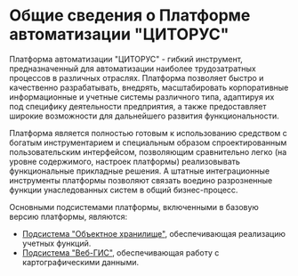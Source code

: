 # Общие сведения о Платформе автоматизации "ЦИТОРУС"

Платформа автоматизации "ЦИТОРУС" - гибкий инструмент, предназначенный для автоматизации наиболее трудозатратных процессов в различных отраслях. Платформа позволяет быстро и качественно разрабатывать, внедрять, масштабировать корпоративные информационные и учетные системы различного типа, адаптируя их под специфику деятельности предприятия, а также предоставляет широкие возможности  для дальнейшего развития функциональности. 

Платформа является полностью готовым к использованию средством с богатым инструментарием и специальным образом спроектированным пользовательским интерфейсом, позволяющим сравнительно легко (на уровне содержимого, настроек платформы) реализовывать функциональные прикладные решения. А штатные интеграционные инструменты платформы позволяют связать воедино разрозненные функции унаследованных систем в общий бизнес-процесс. 

Основными подсистемами платформы, включенными в базовую версию платформы, являются:

* [Подсистема "Объектное хранилище"](http://docs.citorus.ru/docs/geodata/ru/latest/obj/), обеспечивающая реализацию учетных функций.
* [Подсистема "Веб-ГИС"](http://docs.citorus.ru/docs/geodata/ru/latest/model/), обеспечивающая работу с картографическими данными.
